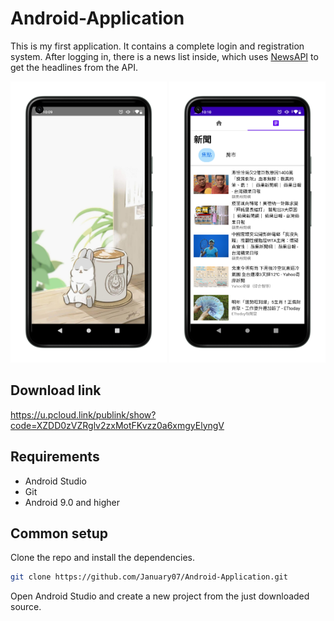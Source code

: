 # Android-Application
This is my first application. It contains a complete login and registration system. After logging in, there is a news list inside, which uses [NewsAPI](https://newsapi.org/) to get the headlines from the API.

<img src="assets/Splash screen.png" alt="Splash screen" height="450px" width="250px"> <img src="assets/news.png" alt="News" height="450px" width="250px">

## Download link
<https://u.pcloud.link/publink/show?code=XZDD0zVZRglv2zxMotFKvzz0a6xmgyElyngV>

## Requirements

* Android Studio
* Git
* Android 9.0 and higher

## Common setup

Clone the repo and install the dependencies.

```bash
git clone https://github.com/January07/Android-Application.git
```

Open Android Studio and create a new project from the just downloaded source.
